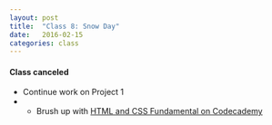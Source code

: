 ```yaml
---
layout: post
title:  "Class 8: Snow Day"
date:   2016-02-15
categories: class
---
```


#### Class canceled
* Continue work on Project 1  
* * Brush up with [HTML and CSS Fundamental on Codecademy](https://www.codecademy.com/learn/web)  
